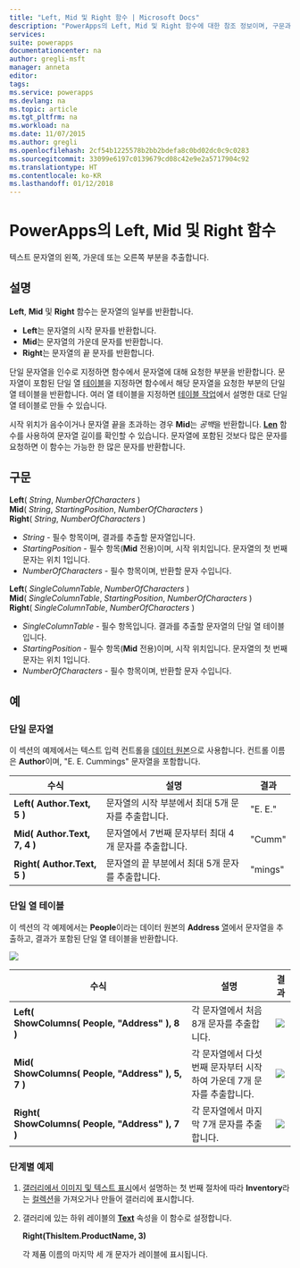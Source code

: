 ```yaml
---
title: "Left, Mid 및 Right 함수 | Microsoft Docs"
description: "PowerApps의 Left, Mid 및 Right 함수에 대한 참조 정보이며, 구문과 예제를 포함하고 있습니다."
services: 
suite: powerapps
documentationcenter: na
author: gregli-msft
manager: anneta
editor: 
tags: 
ms.service: powerapps
ms.devlang: na
ms.topic: article
ms.tgt_pltfrm: na
ms.workload: na
ms.date: 11/07/2015
ms.author: gregli
ms.openlocfilehash: 2cf54b1225578b2bb2bdefa8c0bd02dc0c9c0283
ms.sourcegitcommit: 33099e6197c0139679cd08c42e9e2a5717904c92
ms.translationtype: HT
ms.contentlocale: ko-KR
ms.lasthandoff: 01/12/2018
---
```

# <a name="left-mid-and-right-functions-in-powerapps"></a>PowerApps의 Left, Mid 및 Right 함수
텍스트 문자열의 왼쪽, 가운데 또는 오른쪽 부분을 추출합니다.

## <a name="description"></a>설명
**Left**, **Mid** 및 **Right** 함수는 문자열의 일부를 반환합니다.

* **Left**는 문자열의 시작 문자를 반환합니다.
* **Mid**는 문자열의 가운데 문자를 반환합니다.
* **Right**는 문자열의 끝 문자를 반환합니다.

단일 문자열을 인수로 지정하면 함수에서 문자열에 대해 요청한 부분을 반환합니다. 문자열이 포함된 단일 열 [테이블](../working-with-tables.md)을 지정하면 함수에서 해당 문자열을 요청한 부분의 단일 열 테이블을 반환합니다. 여러 열 테이블을 지정하면 [테이블 작업](../working-with-tables.md)에서 설명한 대로 단일 열 테이블로 만들 수 있습니다.

시작 위치가 음수이거나 문자열 끝을 초과하는 경우 **Mid**는 *공백*을 반환합니다.  **[Len](function-len.md)** 함수를 사용하여 문자열 길이를 확인할 수 있습니다. 문자열에 포함된 것보다 많은 문자를 요청하면 이 함수는 가능한 한 많은 문자를 반환합니다.

## <a name="syntax"></a>구문
**Left**( *String*, *NumberOfCharacters* )<br>**Mid**( *String*, *StartingPosition*, *NumberOfCharacters* )<br>**Right**( *String*, *NumberOfCharacters* )

* *String* - 필수 항목이며, 결과를 추출할 문자열입니다.
* *StartingPosition* - 필수 항목(**Mid** 전용)이며,  시작 위치입니다.  문자열의 첫 번째 문자는 위치 1입니다.
* *NumberOfCharacters* - 필수 항목이며,  반환할 문자 수입니다.

**Left**( *SingleColumnTable*, *NumberOfCharacters* )<br>**Mid**( *SingleColumnTable*, *StartingPosition*, *NumberOfCharacters* )<br>**Right**( *SingleColumnTable*, *NumberOfCharacters* )

* *SingleColumnTable* - 필수 항목입니다. 결과를 추출할 문자열의 단일 열 테이블입니다.
* *StartingPosition* - 필수 항목(**Mid** 전용)이며,  시작 위치입니다.  문자열의 첫 번째 문자는 위치 1입니다.
* *NumberOfCharacters* - 필수 항목이며,  반환할 문자 수입니다.

## <a name="examples"></a>예
### <a name="single-string"></a>단일 문자열
이 섹션의 예제에서는 텍스트 입력 컨트롤을 [데이터 원본](../working-with-data-sources.md)으로 사용합니다. 컨트롤 이름은 **Author**이며, "E. E. Cummings" 문자열을 포함합니다.

| 수식 | 설명 | 결과 |
| --- | --- | --- |
| **Left( Author.Text, 5 )** |문자열의 시작 부분에서 최대 5개 문자를 추출합니다. |"E. E." |
| **Mid( Author.Text, 7, 4 )** |문자열에서 7번째 문자부터 최대 4개 문자를 추출합니다. |"Cumm" |
| **Right( Author.Text, 5 )** |문자열의 끝 부분에서 최대 5개 문자를 추출합니다. |"mings" |

### <a name="single-column-table"></a>단일 열 테이블
이 섹션의 각 예제에서는 **People**이라는 데이터 원본의 **Address** [열](../working-with-tables.md#columns)에서 문자열을 추출하고, 결과가 포함된 단일 열 테이블을 반환합니다.

![](media/function-left-mid-right/people-table.png)

| 수식 | 설명 | 결과 |
| --- | --- | --- |
| **Left( ShowColumns(&nbsp;People,&nbsp;"Address"&nbsp;), 8 )** |각 문자열에서 처음 8개 문자를 추출합니다. |<style> img { max-width: none } </style> ![](media/function-left-mid-right/people-table-left.png) |
| **Mid( ShowColumns(&nbsp;People,&nbsp;"Address"&nbsp;), 5, 7 )** |각 문자열에서 다섯 번째 문자부터 시작하여 가운데 7개 문자를 추출합니다. |![](media/function-left-mid-right/people-table-mid.png) |
| **Right( ShowColumns(&nbsp;People,&nbsp;"Address"&nbsp;), 7 )** |각 문자열에서 마지막 7개 문자를 추출합니다. |![](media/function-left-mid-right/people-table-right.png) |

### <a name="step-by-step-example"></a>단계별 예제
1. [갤러리에서 이미지 및 텍스트 표시](../show-images-text-gallery-sort-filter.md)에서 설명하는 첫 번째 절차에 따라 **Inventory**라는 [컬렉션](../working-with-data-sources.md#collections)을 가져오거나 만들어 갤러리에 표시합니다.
2. 갤러리에 있는 하위 레이블의 **[Text](../controls/properties-core.md)** 속성을 이 함수로 설정합니다.
   
    **Right(ThisItem.ProductName, 3)**
   
    각 제품 이름의 마지막 세 개 문자가 레이블에 표시됩니다.

